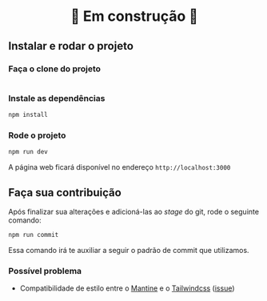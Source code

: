 <h1 align="center">🚧 Em construção 🚧</h1>

## Instalar e rodar o projeto

### Faça o clone do projeto

```bash

```

### Instale as dependências

```bash
npm install
```

### Rode o projeto

```bash
npm run dev
```

A página web ficará disponível no endereço <code>http://localhost:3000</code>

## Faça sua contribuição

Após finalizar sua alterações e adicioná-las ao _stage_ do git, rode o seguinte comando:

```bash
npm run commit
```

Essa comando irá te auxiliar a seguir o padrão de commit que utilizamos.

### Possível problema

- Compatibilidade de estilo entre o [Mantine](https://mantine.dev/) e o [Tailwindcss](https://tailwindcss.com/) ([issue](https://github.com/mantinedev/mantine/issues/823))
